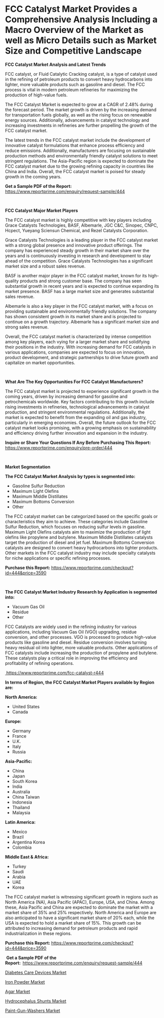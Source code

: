 <p><h1>FCC Catalyst Market Provides a Comprehensive Analysis Including a Macro Overview of the Market as well as Micro Details such as Market Size and Competitive Landscape</h1></p><p><strong>FCC Catalyst Market Analysis and Latest Trends</strong></p>
<p><p>FCC catalyst, or Fluid Catalytic Cracking catalyst, is a type of catalyst used in the refining of petroleum products to convert heavy hydrocarbons into lighter, more valuable products such as gasoline and diesel. The FCC process is vital in modern petroleum refineries for maximizing the production of high-value fuels.</p><p>The FCC Catalyst Market is expected to grow at a CAGR of 2.48% during the forecast period. The market growth is driven by the increasing demand for transportation fuels globally, as well as the rising focus on renewable energy sources. Additionally, advancements in catalyst technology and increasing investments in refineries are further propelling the growth of the FCC catalyst market.</p><p>The latest trends in the FCC catalyst market include the development of innovative catalyst formulations that enhance process efficiency and reduce emissions. Additionally, manufacturers are focusing on sustainable production methods and environmentally friendly catalyst solutions to meet stringent regulations. The Asia-Pacific region is expected to dominate the FCC catalyst market due to the growing refining capacity in countries like China and India. Overall, the FCC catalyst market is poised for steady growth in the coming years.</p></p>
<p><strong>Get a Sample PDF of the Report:&nbsp;</strong> <a href="https://www.reportprime.com/enquiry/request-sample/444">https://www.reportprime.com/enquiry/request-sample/444</a></p>
<p>&nbsp;</p>
<p><strong>FCC Catalyst Major Market Players</strong></p>
<p><p>The FCC catalyst market is highly competitive with key players including Grace Catalysts Technologies, BASF, Albemarle, JGC C&C, Sinopec, CNPC, Hcpect, Yueyang Sciensun Chemical, and Rezel Catalysts Corporation. </p><p>Grace Catalysts Technologies is a leading player in the FCC catalyst market with a strong global presence and innovative product offerings. The company has experienced steady growth in their market share over the years and is continuously investing in research and development to stay ahead of the competition. Grace Catalysts Technologies has a significant market size and a robust sales revenue.</p><p>BASF is another major player in the FCC catalyst market, known for its high-quality products and strong customer base. The company has seen substantial growth in recent years and is expected to continue expanding its market presence. BASF has a large market size and generates substantial sales revenue.</p><p>Albemarle is also a key player in the FCC catalyst market, with a focus on providing sustainable and environmentally friendly solutions. The company has shown consistent growth in its market share and is projected to continue on a growth trajectory. Albemarle has a significant market size and strong sales revenue.</p><p>Overall, the FCC catalyst market is characterized by intense competition among key players, each vying for a larger market share and solidifying their positions in the industry. With increasing demand for FCC catalysts in various applications, companies are expected to focus on innovation, product development, and strategic partnerships to drive future growth and capitalize on market opportunities.</p></p>
<p>&nbsp;</p>
<p><strong>What Are The Key Opportunities For FCC Catalyst Manufacturers?</strong></p>
<p><p>The FCC catalyst market is projected to experience significant growth in the coming years, driven by increasing demand for gasoline and petrochemicals worldwide. Key factors contributing to this growth include rising investments in refineries, technological advancements in catalyst production, and stringent environmental regulations. Additionally, the market is expected to benefit from the expanding oil and gas industry, particularly in emerging economies. Overall, the future outlook for the FCC catalyst market looks promising, with a growing emphasis on sustainability and efficiency driving further innovation and expansion in the industry.</p></p>
<p><strong>Inquire or Share Your Questions If Any Before Purchasing This Report:</strong> <a href="https://www.reportprime.com/enquiry/pre-order/444">https://www.reportprime.com/enquiry/pre-order/444</a></p>
<p>&nbsp;</p>
<p><strong>Market Segmentation</strong></p>
<p><strong>The FCC Catalyst Market Analysis by types is segmented into:</strong></p>
<p><ul><li>Gasoline Sulfur Reduction</li><li>Maximum Light Olefins</li><li>Maximum Middle Distillates</li><li>Maximum Bottoms Conversion</li><li>Other</li></ul></p>
<p><p>The FCC catalyst market can be categorized based on the specific goals or characteristics they aim to achieve. These categories include Gasoline Sulfur Reduction, which focuses on reducing sulfur levels in gasoline. Maximum Light Olefins catalysts aim to maximize the production of light olefins like propylene and butylene. Maximum Middle Distillates catalysts target the production of diesel and jet fuel. Maximum Bottoms Conversion catalysts are designed to convert heavy hydrocarbons into lighter products. Other markets in the FCC catalyst industry may include specialty catalysts for niche applications or specific refining processes.</p></p>
<p><strong>Purchase this Report:&nbsp;</strong><a href="https://www.reportprime.com/checkout?id=444&price=3590">https://www.reportprime.com/checkout?id=444&price=3590</a></p>
<p>&nbsp;</p>
<p><strong>The FCC Catalyst Market Industry Research by Application is segmented into:</strong></p>
<p><ul><li>Vacuum Gas Oil</li><li>Residue</li><li>Other</li></ul></p>
<p><p>FCC Catalysts are widely used in the refining industry for various applications, including Vacuum Gas Oil (VGO) upgrading, residue conversion, and other processes. VGO is processed to produce high-value products like gasoline and diesel. Residue conversion involves turning heavy residual oil into lighter, more valuable products. Other applications of FCC catalysts include increasing the production of propylene and butylene. These catalysts play a critical role in improving the efficiency and profitability of refining operations.</p></p>
<p><a href="https://www.reportprime.com/fcc-catalyst-r444">&nbsp;https://www.reportprime.com/fcc-catalyst-r444</a></p>
<p><strong>In terms of Region, the FCC Catalyst Market Players available by Region are:</strong></p>
<p>
    <p> <strong> North America: </strong>
        <ul>
            <li>United States</li>
            <li>Canada</li>
        </ul>
        </p> 
    <p> <strong> Europe: </strong>
        <ul>
            <li>Germany</li>
            <li>France</li>
            <li>U.K.</li>
            <li>Italy</li>
            <li>Russia</li>
        </ul>
        </p> 
    <p> <strong> Asia-Pacific: </strong>
        <ul>
            <li>China</li>
            <li>Japan</li>
            <li>South Korea</li>
            <li>India</li>
            <li>Australia</li>
            <li>China Taiwan</li>
            <li>Indonesia</li>
            <li>Thailand</li>
            <li>Malaysia</li>
        </ul>
        </p> 
    <p> <strong> Latin America: </strong>
        <ul>
            <li>Mexico</li>
            <li>Brazil</li>
            <li>Argentina Korea</li>
            <li>Colombia</li>
        </ul>
        </p> 
    <p> <strong> Middle East & Africa: </strong>
        <ul>
            <li>Turkey</li>
            <li>Saudi</li>
            <li>Arabia</li>
            <li>UAE</li>
            <li>Korea</li>
        </ul>
    </p>
    </p>
<p><p>The FCC catalyst market is witnessing significant growth in regions such as North America (NA), Asia Pacific (APAC), Europe, USA, and China. Among these, Asia Pacific and China are expected to dominate the market with a market share of 35% and 25% respectively. North America and Europe are also anticipated to have a significant market share of 20% each, while the USA is expected to hold a market share of 15%. This growth can be attributed to increasing demand for petroleum products and rapid industrialization in these regions.</p></p>
<p><strong>Purchase this Report: </strong><a href="https://www.reportprime.com/checkout?id=444&price=3590">https://www.reportprime.com/checkout?id=444&price=3590</a></p>
<p>&nbsp;<strong>Get a Sample PDF of the Report:&nbsp;&nbsp;</strong><a href="https://www.reportprime.com/enquiry/request-sample/444">https://www.reportprime.com/enquiry/request-sample/444</a></p>
<p><strong></strong></p>
<p><p><a href="https://medium.com/@nathalelly87957/insights-into-the-diabetes-care-devices-market-size-which-is-expanding-with-a-10-6-bdc6760b2d5c">Diabetes Care Devices Market</a></p><p><a href="https://github.com/brendafegmorris532/Market-Research-Report-List-2/blob/main/iron-powder-market.md">Iron Powder Market</a></p><p><a href="https://github.com/LarryPearsongXXfvf/Market-Research-Report-List-1/blob/main/agar-market.md">Agar Market</a></p><p><a href="https://medium.com/@jakobeblake51/hydrocephalus-shunts-market-analysis-report-global-insights-by-region-type-adjustable-99e802461d38">Hydrocephalus Shunts Market</a></p><p><a href="https://issuu.com/reportprime-2/docs/paint-gun-washers-market-size-2030._6f01dcbd60b1cc">Paint-Gun-Washers Market</a></p></p>